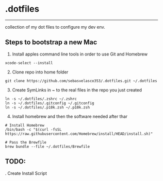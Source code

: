 # .dotfiles
---

collection of my dot files to configure my dev env.

## Steps to bootstrap a new Mac
1. Install apples command line tools in order to use Git and Homebrew
```
xcode-select --install
```

2. Clone repo into home folder
```
git clone https://github.com/sebasvelasco353/.dotfiles.git ~/.dotfiles
```

3. Create SymLinks in ~ to the real files in the repo you just created
```
ln -s ~/.dotfiles/.zshrc ~/.zshrc
ln -s ~/.dotfiles/.gitconfig ~/.gitconfig
ln -s ~/.dotfiles/.p10k.zsh ~/.p10k.zsh
```

4. Install homebrew and then the software needed after thar
```
# Install Homebrew
/bin/bash -c "$(curl -fsSL https://raw.githubusercontent.com/Homebrew/install/HEAD/install.sh)"

# Pass the Brewfile
brew bundle --file ~/.dotfiles/Brewfile
```

## TODO: 
. Create Install Script